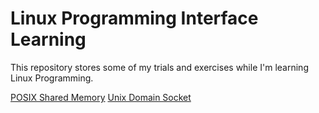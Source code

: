 # Linux Programming Interface Learning

This repository stores some of my trials and exercises while I'm learning Linux Programming.

[POSIX Shared Memory](https://github.com/maixuanhan/linux_programming_learning/tree/master/speed_test/shared_mem)
[Unix Domain Socket](https://github.com/maixuanhan/linux_programming_learning/tree/master/speed_test/unix_socket)

